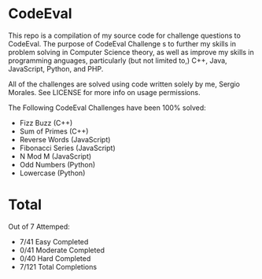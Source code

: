 CodeEval
========

This repo is a compilation of my source code for challenge questions to CodeEval. The purpose of CodeEval Challenge 
s to further my skills in problem solving in Computer Science theory, as well as improve my skills in programming 
anguages, particularly (but not limited to,) C++, Java, JavaScript, Python, and PHP.

All of the challenges are solved using code written solely by me, Sergio Morales. See LICENSE for more info on usage permissions.

The Following CodeEval Challenges have been 100% solved:

- Fizz Buzz        (C++)
- Sum of Primes    (C++)
- Reverse Words    (JavaScript)
- Fibonacci Series (JavaScript)
- N Mod M          (JavaScript)
- Odd Numbers      (Python)
- Lowercase        (Python)

Total
=====

Out of 7 Attemped:

- 7/41  Easy Completed 
- 0/41  Moderate Completed 
- 0/40  Hard Completed 
- 7/121 Total Completions 
